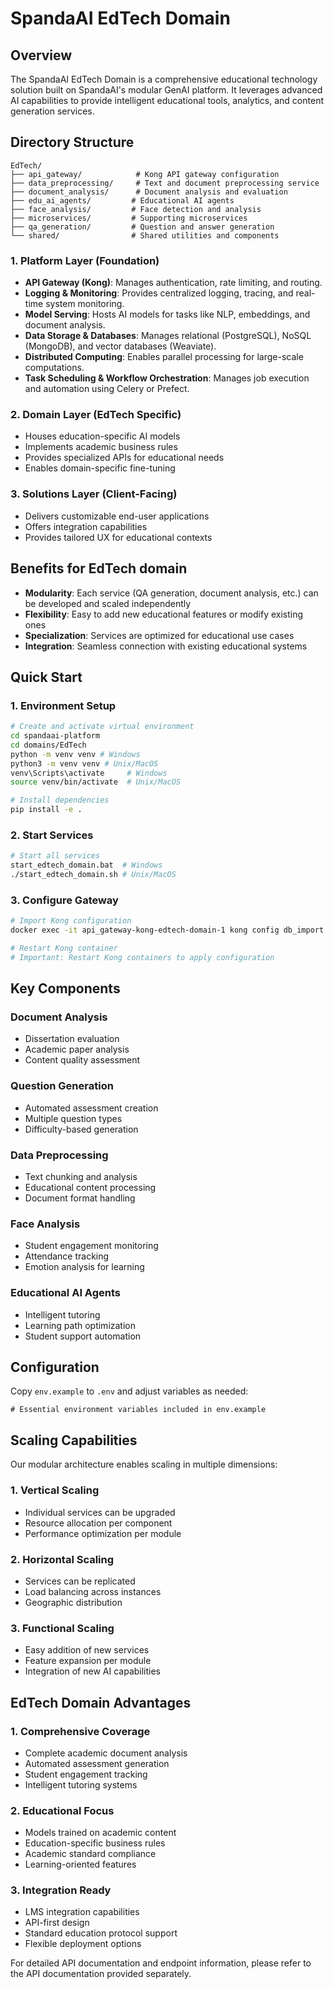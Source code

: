 # SpandaAI EdTech Domain

## Overview
The SpandaAI EdTech Domain is a comprehensive educational technology solution built on SpandaAI's modular GenAI platform. It leverages advanced AI capabilities to provide intelligent educational tools, analytics, and content generation services.

## Directory Structure
```
EdTech/
├── api_gateway/            # Kong API gateway configuration
├── data_preprocessing/     # Text and document preprocessing service
├── document_analysis/      # Document analysis and evaluation
├── edu_ai_agents/         # Educational AI agents
├── face_analysis/         # Face detection and analysis
├── microservices/         # Supporting microservices
├── qa_generation/         # Question and answer generation
└── shared/                # Shared utilities and components
```

### **1. Platform Layer (Foundation)**
- **API Gateway (Kong)**: Manages authentication, rate limiting, and routing.
- **Logging & Monitoring**: Provides centralized logging, tracing, and real-time system monitoring.
- **Model Serving**: Hosts AI models for tasks like NLP, embeddings, and document analysis.
- **Data Storage & Databases**: Manages relational (PostgreSQL), NoSQL (MongoDB), and vector databases (Weaviate).
- **Distributed Computing**: Enables parallel processing for large-scale computations.
- **Task Scheduling & Workflow Orchestration**: Manages job execution and automation using Celery or Prefect.

### **2. Domain Layer (EdTech Specific)**
- Houses education-specific AI models
- Implements academic business rules
- Provides specialized APIs for educational needs
- Enables domain-specific fine-tuning

### **3. Solutions Layer (Client-Facing)**
- Delivers customizable end-user applications
- Offers integration capabilities
- Provides tailored UX for educational contexts

## Benefits for EdTech domain
- **Modularity**: Each service (QA generation, document analysis, etc.) can be developed and scaled independently
- **Flexibility**: Easy to add new educational features or modify existing ones
- **Specialization**: Services are optimized for educational use cases
- **Integration**: Seamless connection with existing educational systems

## Quick Start

### 1. **Environment Setup**
```bash
# Create and activate virtual environment
cd spandaai-platform
cd domains/EdTech
python -m venv venv # Windows
python3 -m venv venv # Unix/MacOS
venv\Scripts\activate     # Windows
source venv/bin/activate  # Unix/MacOS

# Install dependencies
pip install -e .
```

### 2. **Start Services**
```bash
# Start all services
start_edtech_domain.bat  # Windows
./start_edtech_domain.sh # Unix/MacOS
```

### 3. **Configure Gateway**
```bash
# Import Kong configuration
docker exec -it api_gateway-kong-edtech-domain-1 kong config db_import /usr/local/kong/declarative/kong.yml

# Restart Kong container
# Important: Restart Kong containers to apply configuration
```

## Key Components

### **Document Analysis**
- Dissertation evaluation
- Academic paper analysis
- Content quality assessment

### **Question Generation**
- Automated assessment creation
- Multiple question types
- Difficulty-based generation

### **Data Preprocessing**
- Text chunking and analysis
- Educational content processing
- Document format handling

### **Face Analysis**
- Student engagement monitoring
- Attendance tracking
- Emotion analysis for learning

### **Educational AI Agents**
- Intelligent tutoring
- Learning path optimization
- Student support automation

## Configuration
Copy `env.example` to `.env` and adjust variables as needed:
```env
# Essential environment variables included in env.example
```

## Scaling Capabilities

Our modular architecture enables scaling in multiple dimensions:

### **1. Vertical Scaling**
   - Individual services can be upgraded
   - Resource allocation per component
   - Performance optimization per module

### **2. Horizontal Scaling**
   - Services can be replicated
   - Load balancing across instances
   - Geographic distribution

### **3. Functional Scaling**
   - Easy addition of new services
   - Feature expansion per module
   - Integration of new AI capabilities

## EdTech Domain Advantages

### **1. Comprehensive Coverage**
   - Complete academic document analysis
   - Automated assessment generation
   - Student engagement tracking
   - Intelligent tutoring systems

### **2. Educational Focus**
   - Models trained on academic content
   - Education-specific business rules
   - Academic standard compliance
   - Learning-oriented features

### **3. Integration Ready**
   - LMS integration capabilities
   - API-first design
   - Standard education protocol support
   - Flexible deployment options

For detailed API documentation and endpoint information, please refer to the API documentation provided separately.
